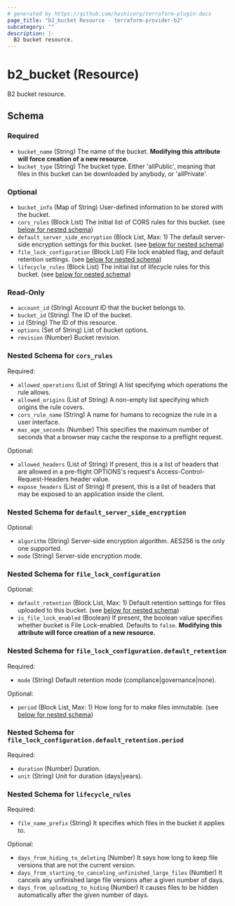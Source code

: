```yaml
---
# generated by https://github.com/hashicorp/terraform-plugin-docs
page_title: "b2_bucket Resource - terraform-provider-b2"
subcategory: ""
description: |-
  B2 bucket resource.
---
```


# b2_bucket (Resource)

B2 bucket resource.



<!-- schema generated by tfplugindocs -->
## Schema

### Required

- `bucket_name` (String) The name of the bucket. **Modifying this attribute will force creation of a new resource.**
- `bucket_type` (String) The bucket type. Either 'allPublic', meaning that files in this bucket can be downloaded by anybody, or 'allPrivate'.

### Optional

- `bucket_info` (Map of String) User-defined information to be stored with the bucket.
- `cors_rules` (Block List) The initial list of CORS rules for this bucket. (see [below for nested schema](#nestedblock--cors_rules))
- `default_server_side_encryption` (Block List, Max: 1) The default server-side encryption settings for this bucket. (see [below for nested schema](#nestedblock--default_server_side_encryption))
- `file_lock_configuration` (Block List) File lock enabled flag, and default retention settings. (see [below for nested schema](#nestedblock--file_lock_configuration))
- `lifecycle_rules` (Block List) The initial list of lifecycle rules for this bucket. (see [below for nested schema](#nestedblock--lifecycle_rules))

### Read-Only

- `account_id` (String) Account ID that the bucket belongs to.
- `bucket_id` (String) The ID of the bucket.
- `id` (String) The ID of this resource.
- `options` (Set of String) List of bucket options.
- `revision` (Number) Bucket revision.

<a id="nestedblock--cors_rules"></a>
### Nested Schema for `cors_rules`

Required:

- `allowed_operations` (List of String) A list specifying which operations the rule allows.
- `allowed_origins` (List of String) A non-empty list specifying which origins the rule covers.
- `cors_rule_name` (String) A name for humans to recognize the rule in a user interface.
- `max_age_seconds` (Number) This specifies the maximum number of seconds that a browser may cache the response to a preflight request.

Optional:

- `allowed_headers` (List of String) If present, this is a list of headers that are allowed in a pre-flight OPTIONS's request's Access-Control-Request-Headers header value.
- `expose_headers` (List of String) If present, this is a list of headers that may be exposed to an application inside the client.


<a id="nestedblock--default_server_side_encryption"></a>
### Nested Schema for `default_server_side_encryption`

Optional:

- `algorithm` (String) Server-side encryption algorithm. AES256 is the only one supported.
- `mode` (String) Server-side encryption mode.


<a id="nestedblock--file_lock_configuration"></a>
### Nested Schema for `file_lock_configuration`

Optional:

- `default_retention` (Block List, Max: 1) Default retention settings for files uploaded to this bucket. (see [below for nested schema](#nestedblock--file_lock_configuration--default_retention))
- `is_file_lock_enabled` (Boolean) If present, the boolean value specifies whether bucket is File Lock-enabled. Defaults to `false`. **Modifying this attribute will force creation of a new resource.**

<a id="nestedblock--file_lock_configuration--default_retention"></a>
### Nested Schema for `file_lock_configuration.default_retention`

Required:

- `mode` (String) Default retention mode (compliance|governance|none).

Optional:

- `period` (Block List, Max: 1) How long for to make files immutable. (see [below for nested schema](#nestedblock--file_lock_configuration--default_retention--period))

<a id="nestedblock--file_lock_configuration--default_retention--period"></a>
### Nested Schema for `file_lock_configuration.default_retention.period`

Required:

- `duration` (Number) Duration.
- `unit` (String) Unit for duration (days|years).




<a id="nestedblock--lifecycle_rules"></a>
### Nested Schema for `lifecycle_rules`

Required:

- `file_name_prefix` (String) It specifies which files in the bucket it applies to.

Optional:

- `days_from_hiding_to_deleting` (Number) It says how long to keep file versions that are not the current version.
- `days_from_starting_to_canceling_unfinished_large_files` (Number) It cancels any unfinished large file versions after a given number of days.
- `days_from_uploading_to_hiding` (Number) It causes files to be hidden automatically after the given number of days.
